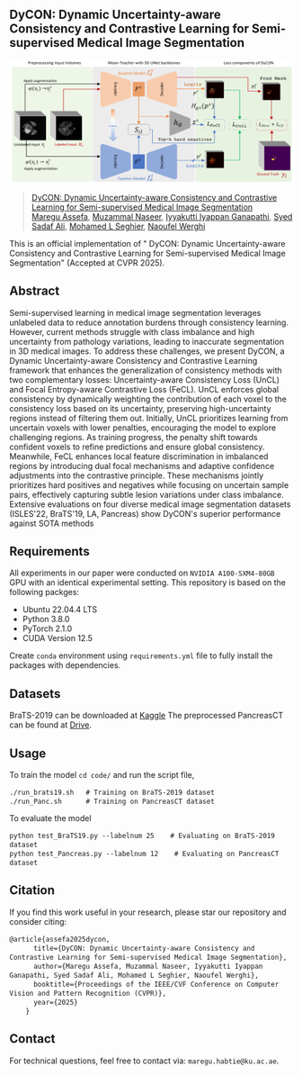 ## DyCON: Dynamic Uncertainty-aware Consistency and Contrastive Learning for Semi-supervised Medical Image Segmentation

![](figures/DyCON_framework.png)

>[DyCON: Dynamic Uncertainty-aware Consistency and Contrastive Learning for Semi-supervised Medical Image Segmentation](https://dycon25.github.io/) <br>
>[Maregu Assefa](https://scholar.google.com/citations?user=XR6wzDQAAAAJ&hl=en), [Muzammal Naseer](https://muzammal-naseer.com/), [Iyyakutti Iyappan Ganapathi](https://scholar.google.com/citations?user=TMpGqLEAAAAJ&hl=en&oi=ao), [Syed Sadaf Ali](https://scholar.google.com/citations?user=K6GEpXUAAAAJ&hl=en), [Mohamed L Seghier](https://www.ku.ac.ae/college-people/mohamed-seghier), [Naoufel Werghi](https://naoufelwerghi.com/)
>

This is an official implementation of " DyCON: Dynamic Uncertainty-aware Consistency and Contrastive Learning for Semi-supervised Medical Image Segmentation" (Accepted at CVPR 2025).

## Abstract

Semi-supervised learning in medical image segmentation leverages unlabeled data to reduce annotation burdens through consistency learning. However, current methods struggle with class imbalance and high uncertainty from pathology variations, leading to inaccurate segmentation in 3D medical images. To address these challenges, we present DyCON, a Dynamic Uncertainty-aware Consistency and Contrastive Learning framework that enhances the generalization of consistency methods with two complementary losses: Uncertainty-aware Consistency Loss (UnCL) and Focal Entropy-aware Contrastive Loss (FeCL). UnCL enforces global consistency by dynamically weighting the contribution of each voxel to the consistency loss based on its uncertainty, preserving high-uncertainty regions instead of filtering them out. Initially, UnCL prioritizes learning from uncertain voxels with lower penalties, encouraging the model to explore challenging regions. As training progress, the penalty shift towards confident voxels to refine predictions and ensure global consistency. Meanwhile, FeCL enhances local feature discrimination in imbalanced regions by introducing dual focal mechanisms and adaptive confidence adjustments into the contrastive principle. These mechanisms jointly prioritizes hard positives and negatives while focusing on uncertain sample pairs, effectively capturing subtle lesion variations under class imbalance. Extensive evaluations on four diverse medical image segmentation datasets (ISLES'22, BraTS'19, LA, Pancreas) show DyCON's superior performance against SOTA methods

## Requirements
All experiments in our paper were conducted on `NVIDIA A100-SXM4-80GB` GPU with an identical experimental setting.
This repository is based on the following packges:
* Ubuntu 22.04.4 LTS 
* Python 3.8.0
* PyTorch 2.1.0
* CUDA Version 12.5

Create `conda` environment using `requirements.yml` file to fully install the packages with dependencies.

## Datasets
BraTS-2019 can be downloaded at [Kaggle](https://www.kaggle.com/datasets/aryashah2k/brain-tumor-segmentation-brats-2019/data)
The preprocessed PancreasCT can be found at [Drive](https://drive.google.com/drive/folders/1kQX8z34kF62ZF_1-DqFpIosB4zDThvPz?usp=sharing).

## Usage
To train the model `cd code/` and run the script file,
```
./run_brats19.sh   # Training on BraTS-2019 dataset
./run_Panc.sh      # Training on PancreasCT dataset
```

To evaluate the model
```
python test_BraTS19.py --labelnum 25    # Evaluating on BraTS-2019 dataset
python test_Pancreas.py --labelnum 12    # Evaluating on PancreasCT dataset
```


## Citation

If you find this work useful in your research, please star our repository and consider citing:

```
@article{assefa2025dycon,
      title={DyCON: Dynamic Uncertainty-aware Consistency and Contrastive Learning for Semi-supervised Medical Image Segmentation},
      author={Maregu Assefa, Muzammal Naseer, Iyyakutti Iyappan Ganapathi, Syed Sadaf Ali, Mohamed L Seghier, Naoufel Werghi}, 
      booktitle={Proceedings of the IEEE/CVF Conference on Computer Vision and Pattern Recognition (CVPR)},
      year={2025}
    }
```

## Contact

For technical questions, feel free to contact via: ```maregu.habtie@ku.ac.ae```.
